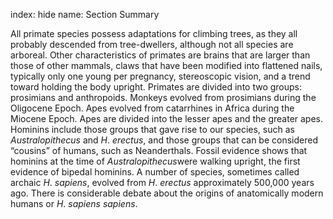 index: hide
name: Section Summary

All primate species possess adaptations for climbing trees, as they all probably descended from tree-dwellers, although not all species are arboreal. Other characteristics of primates are brains that are larger than those of other mammals, claws that have been modified into flattened nails, typically only one young per pregnancy, stereoscopic vision, and a trend toward holding the body upright. Primates are divided into two groups: prosimians and anthropoids. Monkeys evolved from prosimians during the Oligocene Epoch. Apes evolved from catarrhines in Africa during the Miocene Epoch. Apes are divided into the lesser apes and the greater apes. Hominins include those groups that gave rise to our species, such as  *Australopithecus* and  *H*. *erectus*, and those groups that can be considered “cousins” of humans, such as Neanderthals. Fossil evidence shows that hominins at the time of  *Australopithecus*were walking upright, the first evidence of bipedal hominins. A number of species, sometimes called archaic  *H*. *sapiens*, evolved from  *H*. *erectus* approximately 500,000 years ago. There is considerable debate about the origins of anatomically modern humans or  *H*. *sapiens sapiens*.
